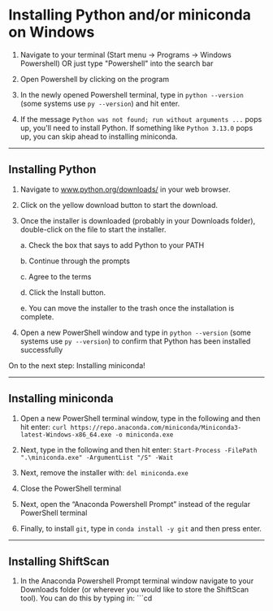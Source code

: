 # Installing Python and/or miniconda on Windows

1. Navigate to your terminal (Start menu -> Programs -> Windows Powershell) OR just type "Powershell" into the search bar

2. Open Powershell by clicking on the program 

3. In the newly opened Powershell terminal, type in ```python --version``` (some systems use ```py --version```) and hit enter.

4. If the message ```Python was not found; run without arguments ...``` pops up, you'll need to install Python. If something like ```Python 3.13.0``` pops up, you can skip ahead to installing miniconda.

___
## Installing Python

1. Navigate to www.python.org/downloads/ in your web browser.

2. Click on the yellow download button to start the download.

3. Once the installer is downloaded (probably in your Downloads folder), double-click on the file to start the installer.

   a. Check the box that says to add Python to your PATH

   b. Continue through the prompts

   c. Agree to the terms

   d. Click the Install button.
   
   e. You can move the installer to the trash once the installation is complete.

5. Open a new PowerShell window and type in ```python --version``` (some systems use ```py --version```) to confirm that Python has been installed successfully

On to the next step: Installing miniconda!

___

## Installing miniconda 

1. Open a new PowerShell terminal window, type in the following and then hit enter: ```curl https://repo.anaconda.com/miniconda/Miniconda3-latest-Windows-x86_64.exe -o miniconda.exe```

2. Next, type in the following and then hit enter: ```Start-Process -FilePath ".\miniconda.exe" -ArgumentList "/S" -Wait```

3. Next, remove the installer with: ```del miniconda.exe```

4. Close the PowerShell terminal

5. Next, open the “Anaconda Powershell Prompt” instead of the regular PowerShell terminal

6. Finally, to install ```git```, type in ```conda install -y git``` and then press enter.

___

## Installing ShiftScan

1. In the Anaconda Powershell Prompt terminal window navigate to your Downloads folder (or wherever you would like to store the ShiftScan tool). You can do this by typing in: ```cd 
